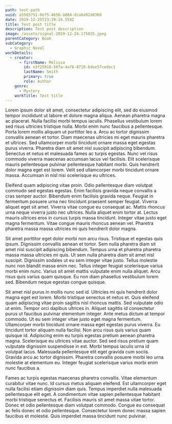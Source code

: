 ```yaml
---
path: test-path
uuid: a5585751-0ef5-4656-a884-dcaba92a0360
date: 2019-12-25T23:29:24.558Z
title: Test post title
description: Test post description
image: /assets/signal-2019-12-24-175025.jpeg
parentCategory: Book
subCategory:
  - Graphic Novel
workDetails:
  - creator:
      - firstName: Melissa
        id: e3f25918-56fa-4a76-8710-bdee57cedec1
        lastName: Smith
        primary: true
        role: Author
    genre:
      - Mystery
    workTitle: Test title
---
```

Lorem ipsum dolor sit amet, consectetur adipiscing elit, sed do eiusmod tempor incididunt ut labore et dolore magna aliqua. Aenean pharetra magna ac placerat. Nulla facilisi morbi tempus iaculis. Phasellus vestibulum lorem sed risus ultricies tristique nulla. Morbi enim nunc faucibus a pellentesque. Porta lorem mollis aliquam ut porttitor leo a. Arcu ac tortor dignissim convallis aenean et tortor. Diam maecenas ultricies mi eget mauris pharetra et ultrices. Sed ullamcorper morbi tincidunt ornare massa eget egestas purus viverra. Pharetra diam sit amet nisl suscipit adipiscing bibendum. Senectus et netus et malesuada fames ac turpis egestas. Nunc vel risus commodo viverra maecenas accumsan lacus vel facilisis. Elit scelerisque mauris pellentesque pulvinar pellentesque habitant morbi. Quis hendrerit dolor magna eget est lorem. Velit sed ullamcorper morbi tincidunt ornare massa. Accumsan in nisl nisi scelerisque eu ultrices.

Eleifend quam adipiscing vitae proin. Odio pellentesque diam volutpat commodo sed egestas egestas. Enim facilisis gravida neque convallis a cras semper auctor. Bibendum enim facilisis gravida neque. Feugiat in fermentum posuere urna nec tincidunt praesent semper feugiat. Viverra aliquet eget sit amet. Viverra vitae congue eu consequat ac. Mattis rhoncus urna neque viverra justo nec ultrices. Nulla aliquet enim tortor at. Lectus mauris ultrices eros in cursus turpis massa tincidunt. Integer vitae justo eget magna fermentum. Vitae congue mauris rhoncus aenean vel. Pharetra pharetra massa massa ultricies mi quis hendrerit dolor magna.

Sit amet porttitor eget dolor morbi non arcu risus. Tristique et egestas quis ipsum. Dignissim convallis aenean et tortor. Sem nulla pharetra diam sit amet nisl suscipit adipiscing bibendum. Tempus urna et pharetra pharetra massa massa ultricies mi quis. Ut sem nulla pharetra diam sit amet nisl suscipit. Dignissim sodales ut eu sem integer vitae justo. Tellus molestie nunc non blandit massa enim nec. Tellus integer feugiat scelerisque varius morbi enim nunc. Varius sit amet mattis vulputate enim nulla aliquet. Arcu risus quis varius quam quisque. Eu non diam phasellus vestibulum lorem sed. Bibendum neque egestas congue quisque.

Sit amet nisl purus in mollis nunc sed id. Ultricies mi quis hendrerit dolor magna eget est lorem. Morbi tristique senectus et netus et. Quis eleifend quam adipiscing vitae proin sagittis nisl rhoncus mattis. Sed vulputate odio ut enim. Tempor orci dapibus ultrices in. Aliquet sagittis id consectetur purus ut faucibus pulvinar elementum integer. Ante metus dictum at tempor commodo. Ut eu sem integer vitae justo eget magna fermentum. Ullamcorper morbi tincidunt ornare massa eget egestas purus viverra. Eu tincidunt tortor aliquam nulla facilisi. Non arcu risus quis varius quam quisque id. Adipiscing enim eu turpis egestas pretium aenean pharetra magna. Scelerisque eu ultrices vitae auctor. Sed sed risus pretium quam vulputate dignissim suspendisse in est. Morbi tempus iaculis urna id volutpat lacus. Malesuada pellentesque elit eget gravida cum sociis. Gravida arcu ac tortor dignissim. Pharetra convallis posuere morbi leo urna molestie at elementum eu. Integer feugiat scelerisque varius morbi enim nunc faucibus a.

Fames ac turpis egestas maecenas pharetra convallis. Vitae elementum curabitur vitae nunc. Id cursus metus aliquam eleifend. Est ullamcorper eget nulla facilisi etiam dignissim diam quis. Tempus imperdiet nulla malesuada pellentesque elit eget. A condimentum vitae sapien pellentesque habitant morbi tristique senectus et. Facilisis mauris sit amet massa vitae tortor. Donec et odio pellentesque diam volutpat commodo. Congue eu consequat ac felis donec et odio pellentesque. Consectetur lorem donec massa sapien faucibus et molestie. Quis imperdiet massa tincidunt nunc pulvinar.
